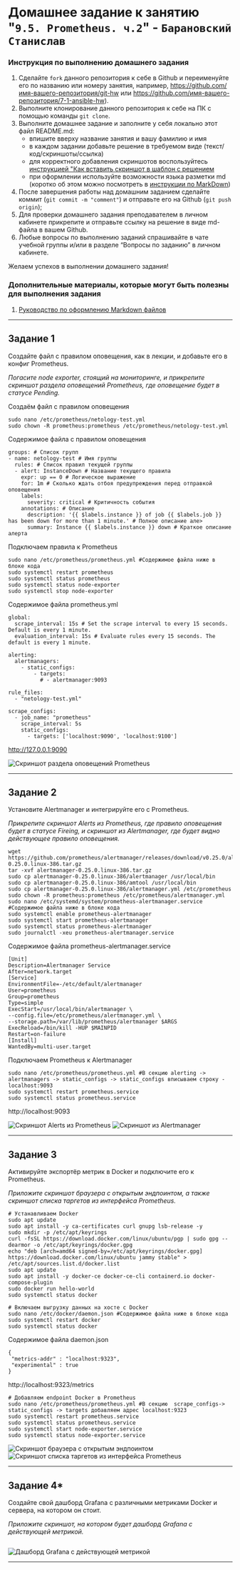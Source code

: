 # Домашнее задание к занятию "`9.5. Prometheus. ч.2`" - `Барановский Станислав`


### Инструкция по выполнению домашнего задания

   1. Сделайте `fork` данного репозитория к себе в Github и переименуйте его по названию или номеру занятия, например, https://github.com/имя-вашего-репозитория/git-hw или  https://github.com/имя-вашего-репозитория/7-1-ansible-hw).
   2. Выполните клонирование данного репозитория к себе на ПК с помощью команды `git clone`.
   3. Выполните домашнее задание и заполните у себя локально этот файл README.md:
      - впишите вверху название занятия и вашу фамилию и имя
      - в каждом задании добавьте решение в требуемом виде (текст/код/скриншоты/ссылка)
      - для корректного добавления скриншотов воспользуйтесь [инструкцией "Как вставить скриншот в шаблон с решением](https://github.com/netology-code/sys-pattern-homework/blob/main/screen-instruction.md)
      - при оформлении используйте возможности языка разметки md (коротко об этом можно посмотреть в [инструкции  по MarkDown](https://github.com/netology-code/sys-pattern-homework/blob/main/md-instruction.md))
   4. После завершения работы над домашним заданием сделайте коммит (`git commit -m "comment"`) и отправьте его на Github (`git push origin`);
   5. Для проверки домашнего задания преподавателем в личном кабинете прикрепите и отправьте ссылку на решение в виде md-файла в вашем Github.
   6. Любые вопросы по выполнению заданий спрашивайте в чате учебной группы и/или в разделе “Вопросы по заданию” в личном кабинете.
   
Желаем успехов в выполнении домашнего задания!
   
### Дополнительные материалы, которые могут быть полезны для выполнения задания

1. [Руководство по оформлению Markdown файлов](https://gist.github.com/Jekins/2bf2d0638163f1294637#Code)

---

## Задание 1

Создайте файл с правилом оповещения, как в лекции, и добавьте его в конфиг Prometheus.

*Погасите node exporter, стоящий на мониторинге, и прикрепите скриншот раздела оповещений Prometheus, где оповещение будет в статусе Pending.*

Создаём файл с правилом оповещения
```
sudo nano /etc/prometheus/netology-test.yml
sudo chown -R prometheus:prometheus /etc/prometheus/netology-test.yml
```
Содержимое файла с правилом оповещения
```
groups: # Список групп
- name: netology-test # Имя группы
  rules: # Список правил текущей группы
  - alert: InstanceDown # Название текущего правила
    expr: up == 0 # Логическое выражение
    for: 1m # Сколько ждать отбоя предупреждения перед отправкой оповещения
    labels:
      severity: critical # Критичность события
    annotations: # Описание
      description: '{{ $labels.instance }} of job {{ $labels.job }} has been down for more than 1 minute.' # Полное описание але>
      summary: Instance {{ $labels.instance }} down # Краткое описание алерта
```
Подключаем правила к Prometheus
```
sudo nano /etc/prometheus/prometheus.yml #Содержимое файла ниже в блоке кода
sudo systemctl restart prometheus
sudo systemctl status prometheus
sudo systemctl status node-exporter
sudo systemctl stop node-exporter
```
Содержимое файла prometheus.yml
```
global:
  scrape_interval: 15s # Set the scrape interval to every 15 seconds. Default is every 1 minute.
  evaluation_interval: 15s # Evaluate rules every 15 seconds. The default is every 1 minute.

alerting:
  alertmanagers:
    - static_configs:
        - targets:
          # - alertmanager:9093

rule_files:
  - "netology-test.yml"

scrape_configs:
  - job_name: "prometheus"
    scrape_interval: 5s
    static_configs:
      - targets: ['localhost:9090', 'localhost:9100']
```
http://127.0.0.1:9090

![Скриншот раздела оповещений Prometheus](https://github.com/StanislavBaranovskii/9-5-hw-prometheus-2/blob/main/img/9-5-1.png "Скриншот раздела оповещений Prometheus")

---

## Задание 2

Установите Alertmanager и интегрируйте его с Prometheus.

*Прикрепите скриншот Alerts из Prometheus, где правило оповещения будет в статусе Fireing, и скриншот из Alertmanager, где будет видно действующее правило оповещения.*
```
wget https://github.com/prometheus/alertmanager/releases/download/v0.25.0/alertmanager-0.25.0.linux-386.tar.gz
tar -xvf alertmanager-0.25.0.linux-386.tar.gz 
sudo cp alertmanager-0.25.0.linux-386/alertmanager /usr/local/bin
sudo cp alertmanager-0.25.0.linux-386/amtool /usr/local/bin
sudo cp alertmanager-0.25.0.linux-386/alertmanager.yml /etc/prometheus
sudo chown -R prometheus:prometheus /etc/prometheus/alertmanager.yml
sudo nano /etc/systemd/system/prometheus-alertmanager.service #Содержимое файла ниже в блоке кода
sudo systemctl enable prometheus-alertmanager
sudo systemctl start prometheus-alertmanager
sudo systemctl status prometheus-alertmanager
sudo journalctl -xeu prometheus-alertmanager.service
```
Содержимое файла prometheus-alertmanager.service
```
[Unit]
Description=Alertmanager Service
After=network.target
[Service]
EnvironmentFile=-/etc/default/alertmanager
User=prometheus
Group=prometheus
Type=simple
ExecStart=/usr/local/bin/alertmanager \
--config.file=/etc/prometheus/alertmanager.yml \
--storage.path=/var/lib/prometheus/alertmanager $ARGS
ExecReload=/bin/kill -HUP $MAINPID
Restart=on-failure
[Install]
WantedBy=multi-user.target
```
Подключаем Prometheus к Alertmanager
```
sudo nano /etc/prometheus/prometheus.yml #В секцию alerting -> alertmanagers -> static_configs -> static_configs вписываем строку - localhost:9093
sudo systemctl restart prometheus.service
sudo systemctl status prometheus.service
```
http://localhost:9093

![Скриншот Alerts из Prometheus](https://github.com/StanislavBaranovskii/9-5-hw-prometheus-2/blob/main/img/9-5-2-1.png "Скриншот Alerts из Prometheus")
![Скриншот из Alertmanager](https://github.com/StanislavBaranovskii/9-5-hw-prometheus-2/blob/main/img/9-5-2-2.png "Скриншот из Alertmanager")

---

## Задание 3

Активируйте экспортёр метрик в Docker и подключите его к Prometheus.

*Приложите скриншот браузера с открытым эндпоинтом, а также скриншот списка таргетов из интерфейса Prometheus.*
```
# Устанавливаем Docker
sudo apt update
sudo apt install -y ca-certificates curl gnupg lsb-release -y
sudo mkdir -p /etc/apt/keyrings
curl -fsSL https://download.docker.com/linux/ubuntu/pgp | sudo gpg --dearmor -o /etc/apt/keyrings/docker.gpg
echo "deb [arch=amd64 signed-by=/etc/apt/keyrings/docker.gpg] https://download.docker.com/linux/ubuntu jammy stable" > /etc/apt/sources.list.d/docker.list
sudo apt update
sudo apt install -y docker-ce docker-ce-cli containerd.io docker-compose-plugin
sudo docker run hello-world
sudo systemctl status docker

# Включаем выгрузку данных на хосте с Docker
sudo nano /etc/docker/daemon.json #Содержимое файла ниже в блоке кода
sudo systemctl restart docker
sudo systemctl status docker

```
Содержимое файла daemon.json
```
{
 "metrics-addr" : "localhost:9323",
 "experimental" : true
}
```
http://localhost:9323/metrics

```
# Добавляем endpoint Docker в Prometheus
sudo nano /etc/prometheus/prometheus.yml #В секцию  scrape_configs-> static_configs -> targets добавляем адрес localhost:9323
sudo systemctl restart prometheus.service
sudo systemctl status prometheus.service
sudo systemctl start node-exporter.service
sudo systemctl status node-exporter.service
```

![Скриншот браузера с открытым эндпоинтом](https://github.com/StanislavBaranovskii/9-5-hw-prometheus-2/blob/main/img/9-5-3-1.png "Скриншот браузера с открытым эндпоинтом")
![Скриншот списка таргетов из интерфейса Prometheus](https://github.com/StanislavBaranovskii/9-5-hw-prometheus-2/blob/main/img/9-5-3-2.png "Скриншот списка таргетов из интерфейса Prometheus")

---

## Задание 4*

Создайте свой дашборд Grafana с различными метриками Docker и сервера, на котором он стоит.

*Приложите скриншот, на котором будет дашборд Grafana с действующей метрикой.*
```
```
![Дашборд Grafana с действующей метрикой](https://github.com/StanislavBaranovskii/9-5-hw-prometheus-2/blob/main/img/9-5-4.png "Дашборд Grafana с действующей метрикой")

---
